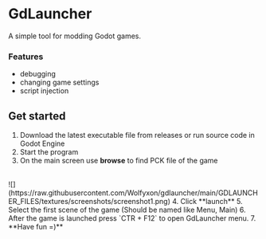 # GdLauncher
A simple tool for modding Godot games.
### Features
- debugging
- changing game settings
- script injection

## Get started
1. Download the latest executable file from releases or run source code in Godot Engine
2. Start the program
3. On the main screen use **browse** to find PCK file of the game
<br>
![](https://raw.githubusercontent.com/Wolfyxon/gdlauncher/main/GDLAUNCHER_FILES/textures/screenshots/screenshot1.png)
4. Click **launch**
5. Select the first scene of the game (Should be named like Menu, Main)
6. After the game is launched press `CTR + F12` to open GdLauncher menu.
7. **Have fun =)**